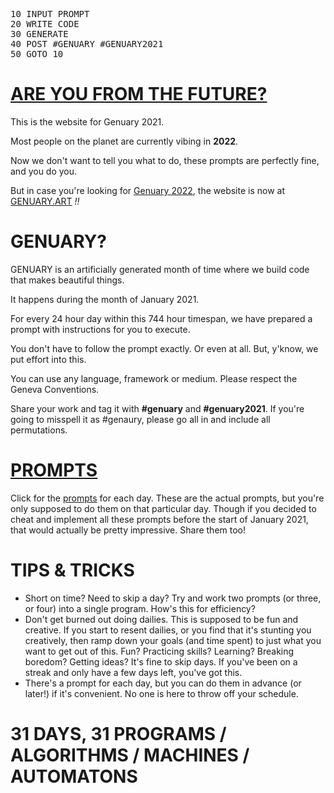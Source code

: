 <pre>
10 INPUT PROMPT
20 WRITE CODE
30 GENERATE
40 POST #GENUARY #GENUARY2021
50 GOTO 10<span class="cursor"></span>
</pre>

# [ARE YOU FROM THE FUTURE?](https://genuary.art)

This is the website for Genuary 2021.

Most people on the planet are currently vibing in **2022**.

Now we don't want to tell you what to do, these prompts are perfectly fine, and you do you.

But in case you're looking for [Genuary 2022](https://genuary.art), the website is now at [GENUARY.ART](https://genuary.art) *!!*

# GENUARY?

GENUARY is an artificially generated month of time where we build code that makes beautiful things.

It happens during the month of January 2021.

For every 24 hour day within this 744 hour timespan, we have prepared a prompt with instructions for you to execute.

You don't have to follow the prompt exactly. Or even at all. But, y'know, we put effort into this.

You can use any language, framework or medium. Please respect the Geneva Conventions.

Share your work and tag it with **#genuary** and **#genuary2021**. If you're going to misspell it as #genaury, please go all in and include all permutations.

# [PROMPTS](prompts)

Click for the [prompts](prompts) for each day. These are the actual prompts, but you're only supposed to do them on that particular day. Though if you decided to cheat and implement all these prompts before the start of January 2021, that would actually be pretty impressive. Share them too!

# TIPS & TRICKS

* Short on time? Need to skip a day? Try and work two prompts (or three, or four) into a single program. How's this for efficiency?
* Don't get burned out doing dailies. This is supposed to be fun and creative. If you start to resent dailies, or you find that it's stunting you creatively, then ramp down your goals (and time spent) to just what you want to get out of this. Fun? Practicing skills? Learning? Breaking boredom? Getting ideas? It's fine to skip days. If you've been on a streak and only have a few days left, you've got this.
* There's a prompt for each day, but you can do them in advance (or later!) if it's convenient. No one is here to throw off your schedule.

# 31 DAYS, 31 PROGRAMS / ALGORITHMS / MACHINES / AUTOMATONS
